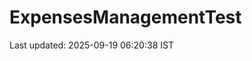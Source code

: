 # ExpensesManagementTest






























































































































































































































Last updated: 2025-09-19 06:20:38 IST
